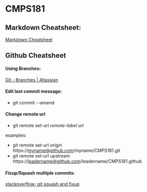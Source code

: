 CMPS181
=======

Markdown Cheatsheet:
--------------------
[Markdown Cheatsheet](https://github.com/adam-p/markdown-here/wiki/Markdown-Cheatsheet#links)


Github Cheatsheet
-----------------

#### Using Branches:
[Git - Branches | Atlassian](https://www.atlassian.com/git/tutorials/using-branches "Atlassian Git Tutorial")

#### Edit last commit message:
* git commit --amend

#### Change remote url
* git remote set-url _remote-label_ _url_

examples:

* git remote set-url origin https://myname@github.com/myname/CMPS181.git
* git remote set-url upstream https://leadername@github.com/leadername/CMPS181.github

#### Fixup/Squash multiple commits:

[stackoverflow: git squash and fixup](https://stackoverflow.com/questions/6934752/combining-multiple-commits-before-pushing-in-git "stackoverflow")
